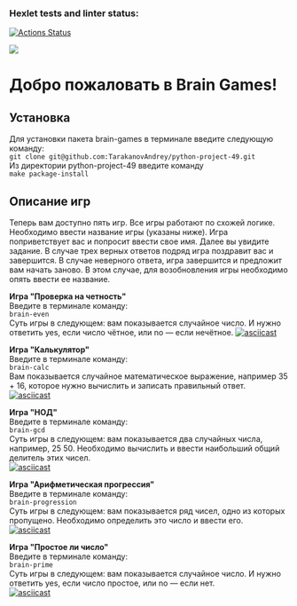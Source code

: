 ### Hexlet tests and linter status:
[![Actions Status](https://github.com/TarakanovAndrey/python-project-49/workflows/hexlet-check/badge.svg)](https://github.com/TarakanovAndrey/python-project-49/actions)

<a href="https://codeclimate.com/github/TarakanovAndrey/python-project-49/maintainability"><img src="https://api.codeclimate.com/v1/badges/fed6fd02e34a6134800b/maintainability" /></a>

# Добро пожаловать в Brain Games!
## Установка
Для установки пакета brain-games в терминале введите следующую команду:  
`git clone git@github.com:TarakanovAndrey/python-project-49.git`  
Из директории python-project-49 введите команду  
`make package-install`
## Описание игр
Теперь вам доступно пять игр. Все игры работают по схожей логике. Необходимо ввести название игры (указаны ниже). Игра поприветствует вас и попросит ввести свое имя. Далее вы увидите задание. В случае трех верных ответов подряд игра поздравит вас и завершится. В случае неверного ответа, игра завершится и предложит вам начать заново. В этом случае, для возобновления игры необходимо опять ввести ее название.  

**Игра "Проверка на четность"**  
Введите в терминале команду:  
`brain-even`  
Суть игры в следующем: вам показывается случайное число. И нужно ответить yes, если число чётное, или no — если нечётное. 
[![asciicast](https://asciinema.org/a/8XnbwpEUsozTae8Ekh2ujvR3q.svg)](https://asciinema.org/a/8XnbwpEUsozTae8Ekh2ujvR3q)  

**Игра "Калькулятор"**  
Введите в терминале команду:  
`brain-calc`  
Вам показывается случайное математическое выражение, например 35 + 16, которое нужно вычислить и записать правильный ответ.  
[![asciicast](https://asciinema.org/a/itwFZamkmyqgpnpiDryLNQqZM.svg)](https://asciinema.org/a/itwFZamkmyqgpnpiDryLNQqZM)  

**Игра "НОД"**  
Введите в терминале команду:  
`brain-gcd`  
Суть игры в следующем: вам показывается два случайных числа, например, 25 50. Необходимо вычислить и ввести наибольший общий делитель этих чисел.  
[![asciicast](https://asciinema.org/a/6w9MBnkrcaIzArhdEGNwKkmZy.svg)](https://asciinema.org/a/6w9MBnkrcaIzArhdEGNwKkmZy)  

**Игра "Арифметическая прогрессия"**  
Введите в терминале команду:  
`brain-progression`  
Суть игры в следующем: вам показывается ряд чисел, одно из которых пропущено. Необходимо определить это число и ввести его.  
[![asciicast](https://asciinema.org/a/pNFjh6gPcBxxwPhNQVsY3m785.svg)](https://asciinema.org/a/pNFjh6gPcBxxwPhNQVsY3m785)  

**Игра "Простое ли число"**  
Введите в терминале команду:  
`brain-prime`  
Суть игры в следующем: вам показывается случайное число. И нужно ответить yes, если число простое, или no — если нет.  
[![asciicast](https://asciinema.org/a/5P8q7z0YutdQzjp320umFRF2y.svg)](https://asciinema.org/a/5P8q7z0YutdQzjp320umFRF2y)  
